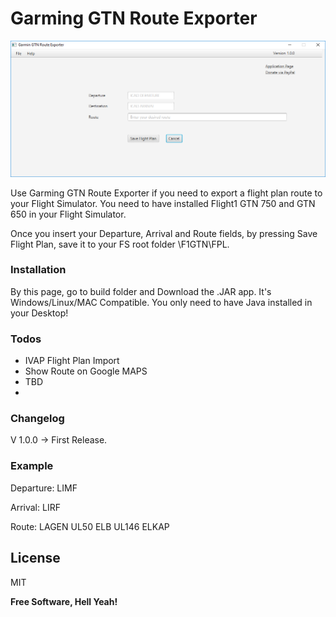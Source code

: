# Garming GTN Route Exporter

![alt tag](https://github.com/GianlucaBelardinelli/GTNGarmingFlightPlanExporter/blob/master/build/GTN%20Route%20Exporter.PNG)

Use Garming GTN Route Exporter if you need to export a flight plan route to your Flight Simulator.
You need to have installed Flight1 GTN 750 and GTN 650 in your Flight Simulator.

Once you insert your Departure, Arrival and Route fields, by pressing Save Flight Plan, save it to your FS root folder \F1GTN\FPL.

### Installation

By this page, go to build folder and Download the .JAR app. 
It's Windows/Linux/MAC Compatible. 
You only need to have Java installed in your Desktop!

### Todos

 - IVAP Flight Plan Import
 - Show Route on Google MAPS
 - TBD
 - 
### Changelog

V 1.0.0 -> First Release.

### Example

Departure: LIMF

Arrival: LIRF

Route: LAGEN UL50 ELB UL146 ELKAP


License
----

MIT


**Free Software, Hell Yeah!**
